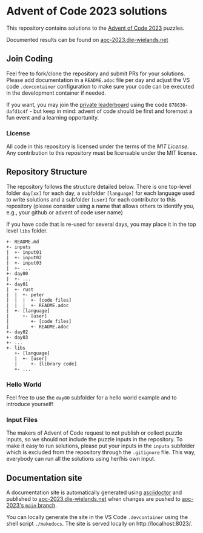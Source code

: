 # Advent of Code 2023 solutions

This repository contains solutions to the [Advent of Code 2023](https://adventofcode.com/2023/) puzzles.

Documented results can be found on [aoc-2023.die-wielands.net](https://aoc-2023.die-wielands.net/)

## Join Coding

Feel free to fork/clone the repository and submit PRs for your solutions. Please add documentation in a `README.adoc` file per day and adjust the VS code `.devcontainer` configuration to make sure your code can be executed in the development container if needed.

If you want, you may join the [private leaderboard](https://adventofcode.com/2023/leaderboard/private/view/878630) using the code `878630-dafd1c4f` - but keep in mind: advent of code should be first and foremost a fun event and a learning opportunity.

### License

All code in this repository is licensed under the terms of the *MIT License*. Any contribution to this repository must be licensable under the MIT license.

## Repository Structure

The repository follows the structure detailed below. There is one top-level folder `day[xx]` for each day, a subfolder `[language]` for each language used to write solutions and a subfolder `[user]` for each contributor to this repository (please consider using a name that allows others to identify you, e.g., your github or advent of code user name)

If you have code that is re-used for several days, you may place it in the top level `libs` folder.

```
+- README.md
+- inputs
|  +- input01
|  +- input02
|  +- input03
|  +- ...
+- day00
|  +- ...
+- day01
|  +- rust
|  |  +- peter
|  |  |  +- [code files]
|  |  |  +- README.adoc
|  +- [language]
|     +- [user]
|        +- [code files]
|        +- README.adoc
+- day02
+- day03
+- ...
+- libs
   +- [language]
   |  +- [user]
   |     +- [library code]
   +- ...
```
### Hello World

Feel free to use the `day00` subfolder for a hello world example and to introduce yourself!

### Input Files

The makers of Advent of Code request to not publish or collect puzzle inputs, so we should not include the puzzle inputs in the repository. To make it easy to run solutions, please put your inputs in the `inputs` subfolder which is excluded from the repository through the `.gitignore` file. This way, everybody can run all the solutions using her/his own input.

## Documentation site

A documentation site is automatically generated using [asciidoctor](https://asciidoctor.org) and published to [aoc-2023.die-wielands.net](https://aoc-2023.die-wielands.net) when changes are pushed to [aoc-2023's `main` branch](https://github.com/mr-kaffee/aoc-2023/tree/main).

You can locally generate the site in the VS Code `.devcontainer` using the shell script `./makedocs`. The site is served locally on http://localhost:8023/.
